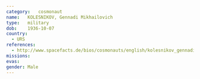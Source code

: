 ```yaml
---
category:	cosmonaut
name:	KOLESNIKOV, Gennadi Mikhailovich 
type:	military
dob:	1936-10-07
country:
  - URS
references:
  - http://www.spacefacts.de/bios/cosmonauts/english/kolesnikov_gennadi.htm
missions:
evas:
gender:	Male
---
```


